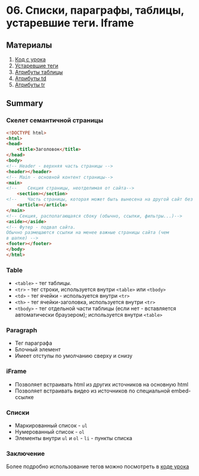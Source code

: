 # 06. Списки, параграфы, таблицы, устаревшие теги. Iframe

## Материалы

1. [Код с урока](src)
1. [Устаревшие теги](http://htmlbook.ru/samhtml5/ustarevshie-tegi-i-atributy) <br>
1. [Атрибуты таблицы](http://htmlbook.ru/html/table) <br>
1. [Атрибуты td](http://htmlbook.ru/html/td) <br>
1. [Атрибуты tr](http://htmlbook.ru/html/tr) <br>

## Summary

### Скелет семантичной страницы

```html
<!DOCTYPE html>
<html>
<head>
    <title>Заголовок</title>
</head>
<body>
<!-- Header - верхняя часть страницы -->
<header></header>
<!-- Main - основной контент страницы-->
<main>
<!--    Секция страницы, неотделимая от сайта-->
    <section></section>
<!--    Часть страницы, которая может быть вынесена на другой сайт без потери смысла -->
    <article></article>
</main>
<!-- Секция, располагающаяся сбоку (обычно, ссылки, фильтры...)-->
<aside></aside>
<!-- Футер - подвал сайта. 
Обычно размещаются ссылки на менее важные страницы сайта (чем
в шапке) -->
<footer></footer>
</body>
</html>
```

### Table
* `<table>` - тег таблицы.
* `<tr>` - тег строки, используется внутри `<table>` или `<tbody>`
* `<td>` - тег ячейки - используется внутри `<tr>`
* `<th>` - тег ячейки-заголовка, используется внутри `<tr>`
* `<tbody>` - тег отдельной части таблицы (если нет - вставляется автоматически браузером); используется внутри `<table>`

### Paragraph
* Тег параграфа
* Блочный элемент
* Имеет отступы по умолчанию сверху и снизу

### iFrame
* Позволяет встраивать html из других источников на основную html
* Позволяет встраивать видео из источников по специальной embed-ссылке

### Списки
* Маркированный список - `ul`
* Нумерованный список - `ol`
* Элементы внутри `ul` и `ol` - `li` - пункты списка

### Заключение
Более подробно использование тегов можно посмотреть
в [коде урока](src)
